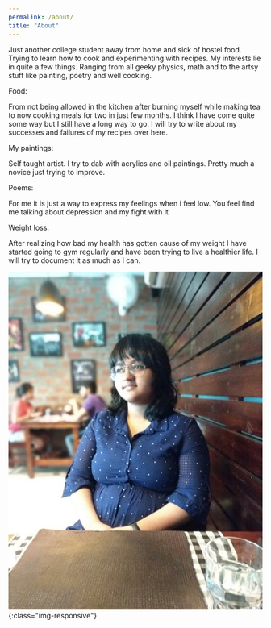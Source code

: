 ```yaml
---
permalink: /about/
title: "About"
---
```


Just another college student away from home and sick of hostel food. Trying to learn how to cook and experimenting with recipes. My interests lie in quite a few things. Ranging from all geeky physics, math and to the artsy stuff like painting, poetry and well cooking. 
 

Food:

From not being allowed in the kitchen after burning myself while making tea to now cooking meals for two in just few months. I think I have come quite some way but I still have a long way to go. I will try to write about my successes and failures of my recipes over here.


My paintings:

Self taught artist. I try to dab with acrylics and oil paintings. Pretty much a novice just trying to improve.


Poems:

For me it is just a way to express my feelings when i feel low. You feel find me talking about depression and my fight with it.


Weight loss:

After realizing how bad my health has gotten cause of my weight I have started going to gym regularly and have been trying to  live a healthier life. I will try to document it as much as I can.

![Img](/assets/images/IMG-20190428-132525.jpg "Img"){:class="img-responsive"}